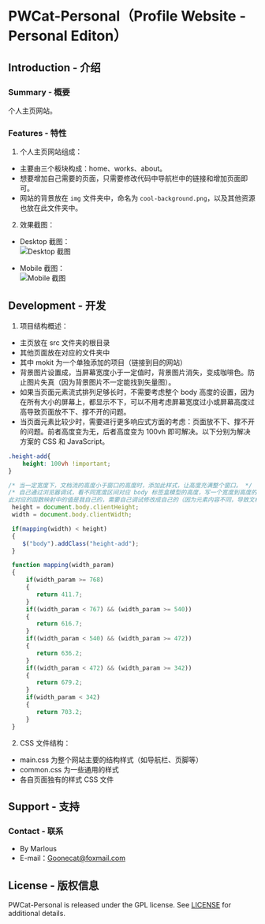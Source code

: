 # PWCat-Personal（Profile Website - Personal Editon）
## Introduction - 介绍
### Summary - 概要  
个人主页网站。

### Features - 特性
1. 个人主页网站组成：
- 主要由三个板块构成：home、works、about。
- 想要增加自己需要的页面，只需要修改代码中导航栏中的链接和增加页面即可。
- 网站的背景放在 `img` 文件夹中，命名为 `cool-background.png`，以及其他资源也放在此文件夹中。

2. 效果截图：
- Desktop 截图：  
![Desktop 截图](readme_img/图1.PNG)

- Mobile 截图：  
![Mobile 截图](readme_img/图2.PNG)

## Development - 开发
1. 项目结构概述：
- 主页放在 src 文件夹的根目录
- 其他页面放在对应的文件夹中
- 其中 mokit 为一个单独添加的项目（链接到目的网站）
- 背景图片设置成，当屏幕宽度小于一定值时，背景图片消失，变成咖啡色。防止图片失真（因为背景图片不一定能找到矢量图）。
- 如果当页面元素流式排列足够长时，不需要考虑整个 body 高度的设置，因为在所有大小的屏幕上，都显示不下，可以不用考虑屏幕宽度过小或屏幕高度过高导致页面放不下、撑不开的问题。
- 当页面元素比较少时，需要进行更多响应式方面的考虑：页面放不下、撑不开的问题。前者高度变为无，后者高度变为 100vh 即可解决。以下分别为解决方案的 CSS 和 JavaScript。
```css
.height-add{
    height: 100vh !important;
}
```

```js
/* 当一定宽度下，文档流的高度小于窗口的高度时，添加此样式，让高度充满整个窗口。 */
/* 自己通过浏览器调试，看不同宽度区间对应 body 标签盒模型的高度，写一个宽度到高度的映射表（写成 mapping 函数）。
此对应的函数映射中的值是我自己的，需要自己调试修改成自己的（因为元素内容不同，导致文档流宽高度会不同）。 */
 height = document.body.clientHeight;
 width = document.body.clientWidth;

 if(mapping(width) < height)
 {
    $("body").addClass("height-add");
 }

 function mapping(width_param)
 {
     if(width_param >= 768)
     {
        return 411.7;
     }
     if((width_param < 767) && (width_param >= 540))
     {
        return 616.7;
     }
     if((width_param < 540) && (width_param >= 472))
     {
        return 636.2;
     }
     if((width_param < 472) && (width_param >= 342))
     {
        return 679.2;
     }
     if(width_param < 342)
     {
        return 703.2;
     }
 }
```

2. CSS 文件结构：
- main.css 为整个网站主要的结构样式（如导航栏、页脚等）
- common.css 为一些通用的样式
- 各自页面独有的样式 CSS 文件

## Support - 支持
### Contact - 联系
- By Marlous
- E-mail：Goonecat@foxmail.com

## License - 版权信息
PWCat-Personal is released under the GPL license. See [LICENSE](https://github.com/Marlous/PWCat-Personal/blob/master/LICENSE) for additional details.